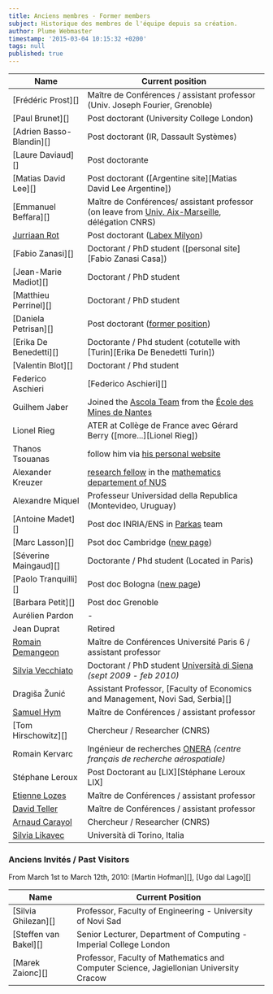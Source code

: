 ```yaml
---
title: Anciens membres - Former members
subject: Historique des membres de l'équipe depuis sa création.
author: Plume Webmaster
timestamp: '2015-03-04 10:15:32 +0200'
tags: null
published: true
---
```




Name | Current position
---- | ----------------
[Frédéric Prost][]     | Maître de Conférences / assistant professor (Univ. Joseph Fourier, Grenoble)
[Paul Brunet][]        | Post doctorant (University College London)
[Adrien Basso-Blandin][] | Post doctorant (IR, Dassault Systèmes)
[Laure Daviaud][]      | Post doctorante
[Matias David Lee][]   | Post doctorant ([Argentine site][Matias David Lee Argentine])
[Emmanuel Beffara][]   | Maître de Conférences/ assistant professor (on leave from [Univ. Aix-Marseille](http://iml.univ-mrs.fr/~beffara/), délégation CNRS)
[Jurriaan Rot](http://jurriaan.me/)           | Post doctorant ([Labex Milyon](http://milyon.universite-lyon.fr/)) 
[Fabio Zanasi][]       | Doctorant / PhD student ([personal site][Fabio Zanasi Casa])
[Jean-Marie Madiot][]  | Doctorant / PhD student
[Matthieu Perrinel][]  | Doctorant / PhD student
[Daniela Petrisan][]   | Post doctorant ([former position](http://www.cs.le.ac.uk/people/dlp10/))
[Erika De Benedetti][] | Doctorante / Phd student (cotutelle with [Turin][Erika De Benedetti Turin])
[Valentin Blot][]      | Doctorant / Phd student
Federico Aschieri      | [Federico Aschieri][]
Guilhem Jaber          | Joined the [Ascola Team](http://www.emn.fr/z-info/ascola/doku.php) from the [École des Mines de Nantes](http://www.mines-nantes.fr/en/)
Lionel Rieg            | ATER at Collège de France avec Gérard Berry ([more...][Lionel Rieg])
Thanos Tsouanas        | follow him via [his personal website](http://www.tsouanas.org/)
Alexander Kreuzer      | [research fellow](http://www.math.nus.edu.sg/~matkaps/) in the [mathematics departement of NUS](http://www.math.nus.edu.sg/)
Alexandre Miquel       | Professeur Universidad della Republica (Montevideo, Uruguay)
[Antoine Madet][]      | Post doc INRIA/ENS in [Parkas](http://www.di.ens.fr/ParkasTeam.html) team
[Marc Lasson][]        | Psot doc Cambridge ([new page](http://www.cl.cam.ac.uk/~mrl42/))
[Séverine Maingaud][]  | Doctorante / Phd student (Located in Paris)
[Paolo Tranquilli][]   | Post doc Bologna ([new page](http://www.cs.unibo.it/~tranquil/))
[Barbara Petit][]      | Post doc Grenoble
Aurélien Pardon        | -
Jean Duprat            | Retired
[Romain Demangeon][46]   | Maître de Conférences Université Paris 6 / assistant professor
[Silvia Vecchiato][30] | Doctorant / PhD student [Università di Siena][31] _(sept 2009 - feb 2010)_
Dragiša Žunić | Assistant Professor, [Faculty of Economics and Management, Novi Sad, Serbia][]
[Samuel Hym][36]       | Maître de Conférences / assistant professor
[Tom Hirschowitz][]    | Chercheur / Researcher (CNRS)
Romain Kervarc | Ingénieur de recherches [ONERA][38] _(centre français de recherche aérospatiale)_
Stéphane Leroux        | Post Doctorant au [LIX][Stéphane Leroux LIX]
[Etienne Lozes][39]    | Maître de Conférences / assistant professor
[David Teller][40]     | Maître de Conférences / assistant professor
[Arnaud Carayol][41]   | Chercheur / Researcher (CNRS)
[Silvia Likavec][45]   | Università di Torino, Italia

###  Anciens Invités / Past Visitors

From March 1st to March 12th, 2010: [Martin Hofman][], [Ugo dal Lago][]

Name | Current Position
---- | ----------------
[Silvia Ghilezan][]    | Professor, Faculty of Engineering - University of Novi Sad
[Steffen van Bakel][]  | Senior Lecturer, Department of Computing - Imperial College London
[Marek Zaionc][]       | Professor, Faculty of Mathematics and Computer Science, Jagiellonian University Cracow

[29]: http://www.qmul.ac.uk/
[30]: http://www.mat.unisi.it/newsito/dottorando.php?id=174
[31]: http://www.mat.unisi.it/newsito
[36]: http://www2.lifl.fr/~hym/
[38]: http://www.onera.fr/
[39]: http://www.lsv.ens-cachan.fr/%7Elozes/
[40]: http://www.univ-orleans.fr/lifo/Members/David.Teller/
[41]: http://www-igm.univ-mlv.fr/~carayol/
[45]: http://www.di.unito.it/~likavec/
[46]: http://www-apr.lip6.fr/~demangeon/
